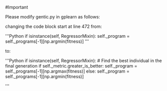 
#Important

Please modify gentic.py in gplearn as follows:

changing the code block start at line 472 from:

'''Python
    if isinstance(self, RegressorMixin):
        self._program = self._programs[-1][np.argmin(fitness)]
'''

to:

'''Python
    if isinstance(self, RegressorMixin):
        # Find the best individual in the final generation
        if self._metric.greater_is_better:
            self._program = self._programs[-1][np.argmax(fitness)]
        else:
            self._program = self._programs[-1][np.argmin(fitness)]

'''
